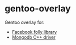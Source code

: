 gentoo-overlay
==============

Gentoo overlay for:
 * [Facebook folly library](https://github.com/facebook/folly)
 * [Mongodb C++ driver](https://github.com/mongodb/mongo-cxx-driver)

